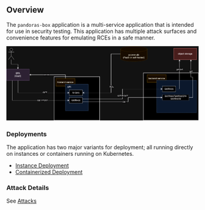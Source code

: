 ## Overview



The `pandoras-box` application is a multi-service application that is intended for use in security testing. This
application has multiple attack surfaces and convenience features for emulating RCEs in a safe manner. 

![Pandora's Box](img/pandorasbox-generic.png)


### Deployments

The application has two major variants for deployment; all running directly on instances or containers running on
Kubernetes.

* [Instance Deployment](aws/instance.md)
* [Containerized Deployment](aws/container.md)


### Attack Details

See [Attacks](attacks)

